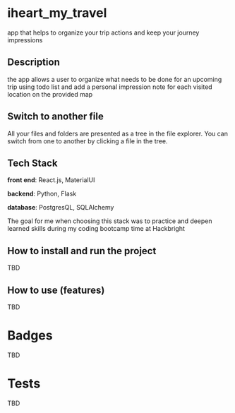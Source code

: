 # iheart_my_travel

app that helps to organize your trip actions and keep your journey impressions

## Description

the app allows a user to organize what needs to be done for an upcoming trip using todo list and add a personal impression note for each visited location on the provided map

## Switch to another file

All your files and folders are presented as a tree in the file explorer. You can switch from one to another by clicking a file in the tree.

## Tech Stack

**front end**: React.js, MaterialUI

**backend**: Python, Flask

**database**: PostgresQL, SQLAlchemy

The goal for me when choosing this stack was to practice and deepen learned skills during my coding bootcamp time at Hackbright

## How to install and run the project

TBD

## How to use (features)

TBD


# Badges

TBD

# Tests
TBD

